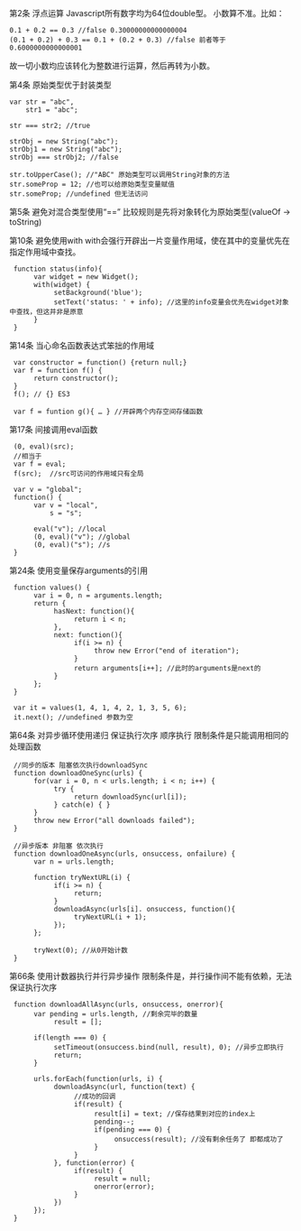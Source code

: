 第2条 浮点运算
Javascript所有数字均为64位double型。
小数算不准。比如：

    0.1 + 0.2 == 0.3 //false 0.30000000000000004
    (0.1 + 0.2) + 0.3 == 0.1 + (0.2 + 0.3) //false 前者等于0.6000000000000001
   
故一切小数均应该转化为整数进行运算，然后再转为小数。

第4条 原始类型优于封装类型
   
    var str = "abc",
        str1 = "abc";
   
    str === str2; //true
   
    strObj = new String("abc");
    strObj1 = new String("abc");
    strObj === strObj2; //false
   
    str.toUpperCase(); //"ABC" 原始类型可以调用String对象的方法
    str.someProp = 12; //也可以给原始类型变量赋值
    str.someProp; //undefined 但无法访问
   
第5条 避免对混合类型使用“==”
    比较规则是先将对象转化为原始类型(valueOf -> toString)
   
第10条 避免使用with
     with会强行开辟出一片变量作用域，使在其中的变量优先在指定作用域中查找。

     function status(info){
          var widget = new Widget();
          with(widget) {
               setBackground('blue');
               setText('status: ' + info); //这里的info变量会优先在widget对象中查找，但这并非是原意
          }
     } 

第14条 当心命名函数表达式笨拙的作用域

     var constructor = function() {return null;}
     var f = function f() {
          return constructor();
     }
     f(); // {} ES3

     var f = funtion g(){ … } //开辟两个内存空间存储函数

第17条 间接调用eval函数

     (0, eval)(src); 
     //相当于
     var f = eval;
     f(src);  //src可访问的作用域只有全局

     var v = "global";
     function() {
          var v = "local",
              s = "s";
              
          eval("v"); //local
          (0, eval)("v"); //global
          (0, eval)("s"); //s
     }
第24条 使用变量保存arguments的引用

     function values() {
          var i = 0, n = arguments.length;
          return {
               hasNext: function(){
                    return i < n;
               },
               next: function(){
                    if(i >= n) {
                         throw new Error("end of iteration");
                    }
                    return arguments[i++]; //此时的arguments是next的
               }
          };
     }

     var it = values(1, 4, 1, 4, 2, 1, 3, 5, 6);
     it.next(); //undefined 参数为空
第64条 对异步循环使用递归
     保证执行次序 顺序执行 限制条件是只能调用相同的处理函数

     //同步的版本 阻塞依次执行downloadSync
     function downloadOneSync(urls) {
          for(var i = 0, n < urls.length; i < n; i++) {
               try {
                    return downloadSync(url[i]);
               } catch(e) { }
          }
          throw new Error("all downloads failed");
     }
     
     //异步版本 非阻塞 依次执行
     function downloadOneAsync(urls, onsuccess, onfailure) {
          var n = urls.length;

          function tryNextURL(i) {
               if(i >= n) {
                    return;
               }
               downloadAsync(urls[i]. onsuccess, function(){
                    tryNextURL(i + 1);
               });
          };

          tryNext(0); //从0开始计数
     }
     
第66条 使用计数器执行并行异步操作
     限制条件是，并行操作间不能有依赖，无法保证执行次序

     function downloadAllAsync(urls, onsuccess, onerror){
          var pending = urls.length, //剩余完毕的数量
               result = [];

          if(length === 0) {
               setTimeout(onsuccess.bind(null, result), 0); //异步立即执行
               return;
          }

          urls.forEach(function(urls, i) {
               downloadAsync(url, function(text) {
                    //成功的回调
                    if(result) {
                         result[i] = text; //保存结果到对应的index上
                         pending--;
                         if(pending === 0) {
                              onsuccess(result); //没有剩余任务了 即都成功了
                         }
                    }
               }, function(error) {
                    if(result) {
                         result = null;
                         onerror(error);
                    }
               })
          });
     }


